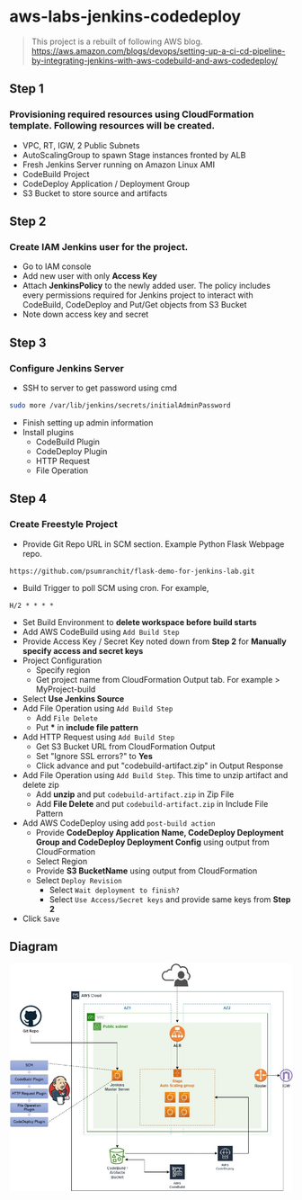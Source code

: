 ﻿# aws-labs-jenkins-codedeploy
>This project is a rebuilt of following AWS blog.
>https://aws.amazon.com/blogs/devops/setting-up-a-ci-cd-pipeline-by-integrating-jenkins-with-aws-codebuild-and-aws-codedeploy/

## Step 1
### Provisioning required resources using CloudFormation template. Following resources will be created.
- VPC, RT, IGW, 2 Public Subnets
- AutoScalingGroup to spawn Stage instances fronted by ALB
- Fresh Jenkins Server running on Amazon Linux AMI
- CodeBuild Project
- CodeDeploy Application / Deployment Group
- S3 Bucket to store source and artifacts

## Step 2
### Create IAM Jenkins user for the project. 
- Go to IAM console
- Add new user with only **Access Key**
- Attach **JenkinsPolicy** to the newly added user. The policy includes every permissions required for Jenkins project to interact with CodeBuild, CodeDeploy and Put/Get objects from S3 Bucket
- Note down access key and secret

## Step 3
### Configure Jenkins Server
- SSH to server to get password using cmd
~~~bash
sudo more /var/lib/jenkins/secrets/initialAdminPassword
~~~
- Finish setting up admin information
- Install plugins
    - CodeBuild Plugin
    - CodeDeploy Plugin
    - HTTP Request
    - File Operation

## Step 4
### Create Freestyle Project
- Provide Git Repo URL in SCM section. Example Python Flask Webpage repo.
~~~
https://github.com/psumranchit/flask-demo-for-jenkins-lab.git
~~~
- Build Trigger to poll SCM using cron. For example,
~~~
H/2 * * * *
~~~
- Set Build Environment to **delete workspace before build starts**
- Add AWS CodeBuild using `Add Build Step`
- Provide Access Key / Secret Key noted down from **Step 2** for **Manually specify access and secret keys**
- Project Configuration
    - Specify region
    - Get project name from CloudFormation Output tab. For example  > MyProject-build
- Select **Use Jenkins Source**
- Add File Operation using `Add Build Step`
    - Add `File Delete`
    - Put **\*** in **include file pattern**
- Add HTTP Request using `Add Build Step`
    - Get S3 Bucket URL from CloudFormation Output
    - Set "Ignore SSL errors?" to **Yes**
    - Click advance and put "codebuild-artifact.zip" in Output Response
- Add File Operation using `Add Build Step`. This time to unzip artifact and delete zip
    - Add **unzip** and put `codebuild-artifact.zip` in Zip File
    - Add **File Delete** and put `codebuild-artifact.zip` in Include File Pattern
- Add AWS CodeDeploy using add `post-build action`
    - Provide **CodeDeploy Application Name, CodeDeploy Deployment Group and CodeDeploy Deployment Config** using output from CloudFormation
    - Select Region
    - Provide **S3 BucketName** using output from CloudFormation
    - Select `Deploy Revision`
        - Select `Wait deployment to finish?`
        - Select `Use Access/Secret keys` and provide same keys from **Step 2**
- Click `Save`

## Diagram
![diagram](diagram.jpg)
